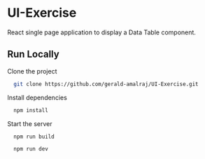 
# UI-Exercise

React single page application to display a Data Table component.

## Run Locally

Clone the project

```bash
  git clone https://github.com/gerald-amalraj/UI-Exercise.git
```

Install dependencies

```bash
  npm install
```

Start the server

```bash
  npm run build
```

```bash
  npm run dev
```
